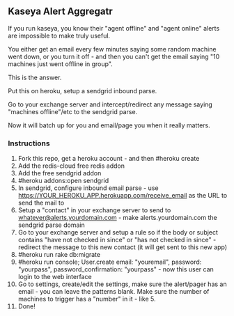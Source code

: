 ## Kaseya Alert Aggregatr ##

If you run kaseya, you know their "agent offline" and "agent online" alerts are impossible to make truly useful.

You either get an email every few minutes saying some random machine went down, or you turn it off - and then you can't get the email saying "10 machines just went offline in group".

This is the answer.

Put this on heroku, setup a sendgrid inbound parse.

Go to your exchange server and intercept/redirect any message saying "machines offline"/etc to the sendgrid parse.

Now it will batch up for you and email/page you when it really matters.


### Instructions ###

1. Fork this repo, get a heroku account - and then #heroku create
2. Add the redis-cloud free redis addon
3. Add the free sendgrid addon
4. #heroku addons:open sendgrid 
5. In sendgrid, configure inbound email parse - use https://YOUR_HEROKU_APP.herokuapp.com/receive_email as the URL to send the mail to
6. Setup a "contact" in your exchange server to send to whatever@alerts.yourdomain.com - make alerts.yourdomain.com the sendgrid parse domain
6. Go to your exchange server and setup a rule so if the body or subject contains "have not checked in since" or "has not checked in since" - redirect the message to this new contact (it will get sent to this new app)
7. #heroku run rake db:migrate
8. #heroku run console; User.create email: "youremail", password: "yourpass", password_confirmation: "yourpass" - now this user can login to the web interface
9. Go to settings, create/edit the settings, make sure the alert/pager has an email - you can leave the patterns blank. Make sure the number of machines to trigger has a "number" in it - like 5.
10. Done!


